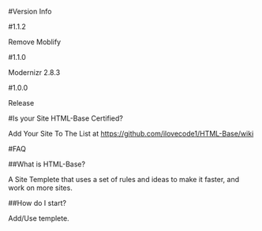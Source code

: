 #Version Info

#1.1.2

Remove Moblify

#1.1.0

Modernizr 2.8.3

#1.0.0

Release

#Is your Site HTML-Base Certified?

Add Your Site To The List at https://github.com/ilovecode1/HTML-Base/wiki

#FAQ

##What is HTML-Base?

A Site Templete that uses a set of rules and ideas to make it faster, and work on more sites.

##How do I start?

Add/Use templete.
